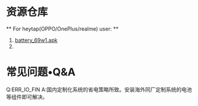# 资源仓库
** For heytap(OPPO/OnePlus/realme) user: **
1. [battery_69w1.apk](https://voohlly.lanzv.com/b00y48r7g)
2. 


# 常见问题•Q&A
Q:ERR_IO_FIN
A:国内定制化系统的省电策略所致。安装海外同厂定制系统的电池等组件即可解决。